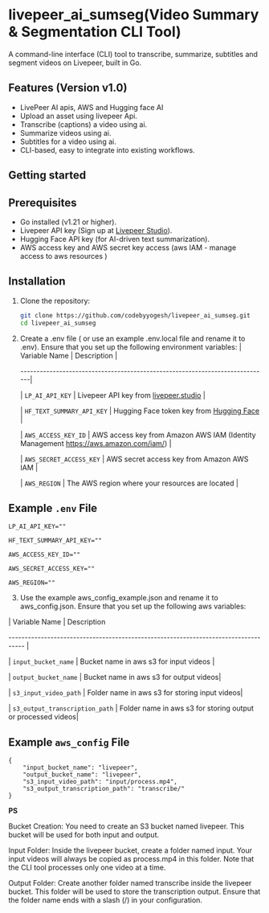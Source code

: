 # livepeer_ai_sumseg(Video Summary & Segmentation CLI Tool)

A command-line interface (CLI) tool to transcribe, summarize, subtitles and segment videos on Livepeer, built in Go.

## Features (Version v1.0)

- LivePeer AI apis, AWS and Hugging face AI
- Upload an asset using livepeer Api.
- Transcribe (captions) a video using ai.
- Summarize videos using ai.
- Subtitles for a video using ai.
- CLI-based, easy to integrate into existing workflows.

## Getting started

## Prerequisites

- Go installed (v1.21 or higher).
- Livepeer API key (Sign up at [Livepeer Studio](https://livepeer.com)).
- Hugging Face API key (for AI-driven text summarization).
- AWS access key and AWS secret key access (aws IAM - manage access to aws resources )

## Installation

1. Clone the repository:
   ```bash
   git clone https://github.com/codebyyogesh/livepeer_ai_sumseg.git
   cd livepeer_ai_sumseg
   ```
2. Create a .env file ( or use an example .env.local file and rename it to .env). Ensure that you set up the following environment variables:
   | Variable Name | Description |

   -----------------------------------------------------------------------------|

   | `LP_AI_API_KEY` | Livepeer API key from [livepeer.studio](https://livepeer.studio) |

   | `HF_TEXT_SUMMARY_API_KEY` | Hugging Face token key from [Hugging Face](https://huggingface.co/) |

   | `AWS_ACCESS_KEY_ID` | AWS access key from Amazon AWS IAM (Identity Management https://aws.amazon.com/iam/) |

   | `AWS_SECRET_ACCESS_KEY` | AWS secret access key from Amazon AWS IAM |

   | `AWS_REGION` | The AWS region where your resources are located |

## Example `.env` File

```
LP_AI_API_KEY=""

HF_TEXT_SUMMARY_API_KEY=""

AWS_ACCESS_KEY_ID=""

AWS_SECRET_ACCESS_KEY=""

AWS_REGION=""

```

3.  Use the example aws_config_example.json and rename it to aws_config.json. Ensure that you set up the following aws variables:

| Variable Name | Description

----------------------------------------------------------------------------------- |

| `input_bucket_name` | Bucket name in aws s3 for input videos |

| `output_bucket_name` | Bucket name in aws s3 for output videos|

| `s3_input_video_path` | Folder name in aws s3 for storing input videos|

| `s3_output_transcription_path` | Folder name in aws s3 for storing output or processed videos|

## Example `aws_config` File

```
{
    "input_bucket_name": "livepeer",
    "output_bucket_name": "livepeer",
    "s3_input_video_path": "input/process.mp4",
    "s3_output_transcription_path": "transcribe/"
}
```

**PS**

Bucket Creation: You need to create an S3 bucket named livepeer. This bucket will be used for both input and output.

Input Folder: Inside the livepeer bucket, create a folder named input. Your input videos will always be copied as process.mp4 in this folder. Note that the CLI tool processes only one video at a time.

Output Folder: Create another folder named transcribe inside the livepeer bucket. This folder will be used to store the transcription output. Ensure that the folder name ends with a slash (/) in your configuration.
